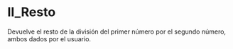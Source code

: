 # II_Resto
Devuelve el resto de la división del primer número por el segundo número, ambos dados por el usuario.

